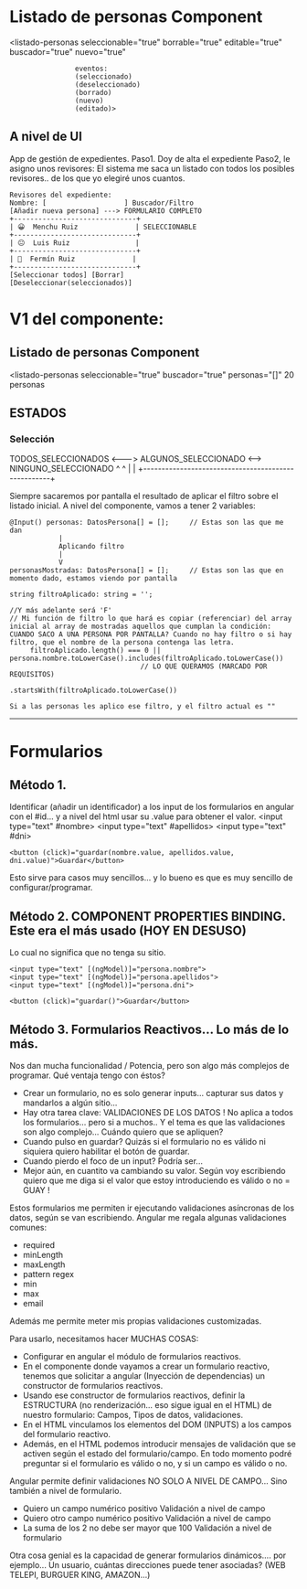 
# Listado de personas Component

<listado-personas   seleccionable="true" 
                    borrable="true" 
                    editable="true"
                    buscador="true"
                    nuevo="true"
                    
                    
                    eventos:
                    (seleccionado)
                    (deseleccionado)
                    (borrado)
                    (nuevo)
                    (editado)>

</listado-personas>

## A nivel de UI

App de gestión de expedientes.
Paso1. Doy de alta el expediente
Paso2, le asigno unos revisores:
    El sistema me saca un listado con todos los posibles revisores.. de los que yo elegiré unos cuantos.
 
    Revisores del expediente:
    Nombre: [                   ] Buscador/Filtro
    [Añadir nueva persona] ---> FORMULARIO COMPLETO
    +------------------------------+
    | 😀  Menchu Ruiz              | SELECCIONABLE
    +------------------------------+  
    | 😐  Luis Ruiz                |
    +------------------------------+
    | 🙁  Fermín Ruiz              |
    +------------------------------+
    [Seleccionar todos] [Borrar]
    [Deseleccionar(seleccionados)]

# V1 del componente:

## Listado de personas Component

<listado-personas   seleccionable="true" 
                    buscador="true"
                    personas="[]"         20 personas
>

</listado-personas>

## ESTADOS

### Selección

TODOS_SELECCIONADOS <---> ALGUNOS_SELECCIONADO <--> NINGUNO_SELECCIONADO 
    ^                                                    ^
    |                                                    |
    +----------------------------------------------------+

Siempre sacaremos por pantalla el resultado de aplicar el filtro sobre el listado inicial.
A nivel del componente, vamos a tener 2 variables:

    @Input() personas: DatosPersona[] = [];     // Estas son las que me dan
                |
                Aplicando filtro
                |
                V
    personasMostradas: DatosPersona[] = [];     // Estas son las que en momento dado, estamos viendo por pantalla

    string filtroAplicado: string = ''; 
    
    //Y más adelante será 'F'
    // Mi función de filtro lo que hará es copiar (referenciar) del array inicial al array de mostradas aquellos que cumplan la condición:
    CUANDO SACO A UNA PERSONA POR PANTALLA? Cuando no hay filtro o si hay filtro, que el nombre de la persona contenga las letra.
         filtroAplicado.length() === 0 || persona.nombre.toLowerCase().includes(filtroAplicado.toLowerCase())
                                    // LO QUE QUERAMOS (MARCADO POR REQUISITOS)
                                     .startsWith(filtroAplicado.toLowerCase())

    Si a las personas les aplico ese filtro, y el filtro actual es ""

---

# Formularios

## Método 1.

Identificar (añadir un identificador) a los input de los formularios en angular con el #id... y a nivel del 
html usar su .value para obtener el valor.
    <input type="text" #nombre>
    <input type="text" #apellidos>
    <input type="text" #dni>

    <button (click)="guardar(nombre.value, apellidos.value, dni.value)">Guardar</button>

Esto sirve para casos muy sencillos... y lo bueno es que es muy sencillo de configurar/programar.

## Método 2. COMPONENT PROPERTIES BINDING. Este era el más usado (HOY EN DESUSO)

Lo cual no significa que no tenga su sitio.

    <input type="text" [(ngModel)]="persona.nombre">
    <input type="text" [(ngModel)]="persona.apellidos">
    <input type="text" [(ngModel)]="persona.dni">

    <button (click)="guardar()">Guardar</button>


## Método 3. Formularios Reactivos... Lo más de lo más. 

Nos dan mucha funcionalidad / Potencia, pero son algo más complejos de programar.
Qué ventaja tengo con éstos?

- Crear un formulario, no es solo generar inputs... capturar sus datos y mandarlos a algún sitio...
- Hay otra tarea clave: VALIDACIONES DE LOS DATOS !
No aplica a todos los formularios... pero si a muchos..
Y el tema es que las validaciones son algo complejo...
Cuándo quiero que se apliquen?
- Cuando pulso en guardar? Quizás si el formulario no es válido ni siquiera quiero habilitar el botón de guardar.
- Cuando pierdo el foco de un input? Podría ser...
- Mejor aún, en cuantito va cambiando su valor.
  Según voy escribiendo quiero que me diga si el valor que estoy introduciendo es válido o no = GUAY !

Estos formularios me permiten ir ejecutando validaciones asíncronas de los datos, según se van escribiendo.
Angular me regala algunas validaciones comunes:
- required
- minLength
- maxLength
- pattern regex
- min
- max
- email

Además me permite meter mis propias validaciones customizadas.

Para usarlo, necesitamos hacer MUCHAS COSAS:
- Configurar en angular el módulo de formularios reactivos.
- En el componente donde vayamos a crear un formulario reactivo, tenemos que solicitar a angular (Inyección de dependencias) un constructor de formularios reactivos.
- Usando ese constructor de formularios reactivos, definir la ESTRUCTURA (no renderización... eso sigue igual en el HTML) de nuestro formulario: Campos, Tipos de datos, validaciones.
- En el HTML vinculamos los elementos del DOM (INPUTS) a los campos del formulario reactivo.
- Además, en el HTML podemos introducir mensajes de validación que se activen según el estado del formulario/campo.
En todo momento podré preguntar si el formulario es válido o no, y si un campo es válido o no.

Angular permite definir validaciones NO SOLO A NIVEL DE CAMPO... Sino también a nivel de formulario.
- Quiero un campo numérico positivo             Validación a nivel de campo
- Quiero otro campo numérico positivo           Validación a nivel de campo
- La suma de los 2 no debe ser mayor que 100    Validación a nivel de formulario

Otra cosa genial es la capacidad de generar formularios dinámicos.... por ejemplo... Un usuario, cuántas direcciones puede tener asociadas? (WEB TELEPI, BURGUER KING, AMAZON...)